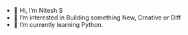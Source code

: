 - 👋 Hi, I’m Nitesh S
- 👀 I’m interested in Building something New, Creative or Diff
- 🌱 I’m currently learning Python.

<!---
iBuddyBobby/iBuddyBobby is a ✨ special ✨ repository because its `README.md` (this file) appears on your GitHub profile.
You can click the Preview link to take a look at your changes.
--->
